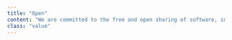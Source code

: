 ```yaml
---
title: "Open"
content: "We are committed to the free and open sharing of software, information, knowledge and ideas to better the human condition."
class: "value"
---
```

